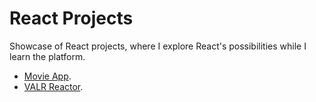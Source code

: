 # React Projects
Showcase of React projects, where I explore React's possibilities while I learn the platform.

- [Movie App](https://github.com/DevilEars/react-projects/tree/master/movie-app).
- [VALR Reactor](https://github.com/DevilEars/react-projects/tree/master/valr-reactor).
